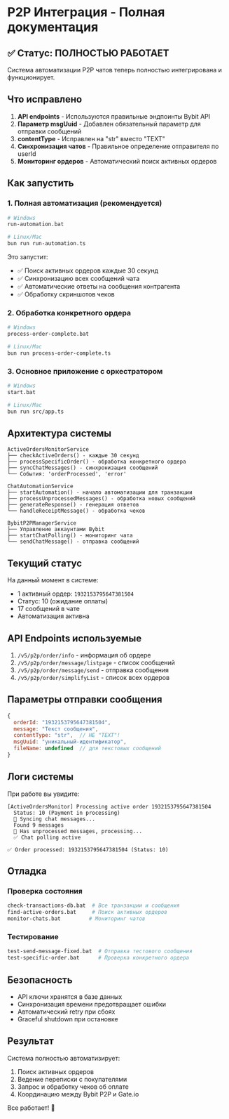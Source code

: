 # P2P Интеграция - Полная документация

## ✅ Статус: ПОЛНОСТЬЮ РАБОТАЕТ

Система автоматизации P2P чатов теперь полностью интегрирована и функционирует.

## Что исправлено

1. **API endpoints** - Используются правильные эндпоинты Bybit API
2. **Параметр msgUuid** - Добавлен обязательный параметр для отправки сообщений
3. **contentType** - Исправлен на "str" вместо "TEXT"
4. **Синхронизация чатов** - Правильное определение отправителя по userId
5. **Мониторинг ордеров** - Автоматический поиск активных ордеров

## Как запустить

### 1. Полная автоматизация (рекомендуется)

```bash
# Windows
run-automation.bat

# Linux/Mac
bun run run-automation.ts
```

Это запустит:
- ✅ Поиск активных ордеров каждые 30 секунд
- ✅ Синхронизацию всех сообщений чата
- ✅ Автоматические ответы на сообщения контрагента
- ✅ Обработку скриншотов чеков

### 2. Обработка конкретного ордера

```bash
# Windows
process-order-complete.bat

# Linux/Mac
bun run process-order-complete.ts
```

### 3. Основное приложение с оркестратором

```bash
# Windows
start.bat

# Linux/Mac
bun run src/app.ts
```

## Архитектура системы

```
ActiveOrdersMonitorService
├── checkActiveOrders() - каждые 30 секунд
├── processSpecificOrder() - обработка конкретного ордера
├── syncChatMessages() - синхронизация сообщений
└── События: 'orderProcessed', 'error'

ChatAutomationService
├── startAutomation() - начало автоматизации для транзакции
├── processUnprocessedMessages() - обработка новых сообщений
├── generateResponse() - генерация ответов
└── handleReceiptMessage() - обработка чеков

BybitP2PManagerService
├── Управление аккаунтами Bybit
├── startChatPolling() - мониторинг чата
└── sendChatMessage() - отправка сообщений
```

## Текущий статус

На данный момент в системе:
- 1 активный ордер: `1932153795647381504`
- Статус: 10 (ожидание оплаты)
- 17 сообщений в чате
- Автоматизация активна

## API Endpoints используемые

1. `/v5/p2p/order/info` - информация об ордере
2. `/v5/p2p/order/message/listpage` - список сообщений
3. `/v5/p2p/order/message/send` - отправка сообщения
4. `/v5/p2p/order/simplifyList` - список всех ордеров

## Параметры отправки сообщения

```javascript
{
  orderId: "1932153795647381504",
  message: "Текст сообщения",
  contentType: "str",  // НЕ "TEXT"!
  msgUuid: "уникальный-идентификатор",
  fileName: undefined  // для текстовых сообщений
}
```

## Логи системы

При работе вы увидите:
```
[ActiveOrdersMonitor] Processing active order 1932153795647381504
  Status: 10 (Payment in processing)
  📨 Syncing chat messages...
  Found 9 messages
  🤖 Has unprocessed messages, processing...
  ✅ Chat polling active

✅ Order processed: 1932153795647381504 (Status: 10)
```

## Отладка

### Проверка состояния
```bash
check-transactions-db.bat  # Все транзакции и сообщения
find-active-orders.bat     # Поиск активных ордеров
monitor-chats.bat         # Мониторинг чатов
```

### Тестирование
```bash
test-send-message-fixed.bat  # Отправка тестового сообщения
test-specific-order.bat      # Проверка конкретного ордера
```

## Безопасность

- API ключи хранятся в базе данных
- Синхронизация времени предотвращает ошибки
- Автоматический retry при сбоях
- Graceful shutdown при остановке

## Результат

Система полностью автоматизирует:
1. Поиск активных ордеров
2. Ведение переписки с покупателями
3. Запрос и обработку чеков об оплате
4. Координацию между Bybit P2P и Gate.io

Все работает! 🎉